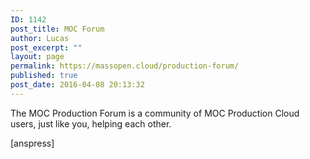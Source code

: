 ```yaml
---
ID: 1142
post_title: MOC Forum
author: Lucas
post_excerpt: ""
layout: page
permalink: https://massopen.cloud/production-forum/
published: true
post_date: 2016-04-08 20:13:32
---
```

The MOC Production Forum is a community of MOC Production Cloud users, just like you, helping each other.

[anspress]